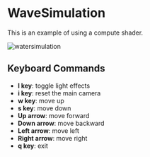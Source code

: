 # WaveSimulation

This is an example of using a compute shader.

![watersimulation](https://user-images.githubusercontent.com/17864157/62009307-cfbe2080-b198-11e9-8432-5c816884edf6.gif)





## Keyboard Commands
  * **l key**: toggle light effects
  * **i key**: reset the main camera
  * **w key**: move up
  * **s key**: move down
  * **Up arrow**: move forward
  * **Down arrow**: move backward
  * **Left arrow**: move left
  * **Right arrow**: move right
  * **q key**: exit
